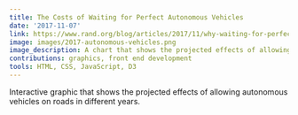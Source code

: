 ```yaml
---
title: The Costs of Waiting for Perfect Autonomous Vehicles
date: '2017-11-07'
link: https://www.rand.org/blog/articles/2017/11/why-waiting-for-perfect-autonomous-vehicles-may-cost-lives.html
image: images/2017-autonomous-vehicles.png
image_description: A chart that shows the projected effects of allowing autonomous vehicles on roads in different years.
contributions: graphics, front end development
tools: HTML, CSS, JavaScript, D3
---
```


Interactive graphic that shows the projected effects of allowing autonomous vehicles on roads in different years.